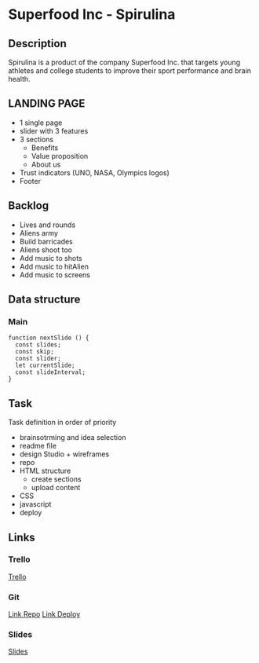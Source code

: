 # Superfood Inc - Spirulina

## Description
Spirulina is a product of the company Superfood Inc. that targets young athletes and college students to improve their sport performance and brain health.


## LANDING PAGE
  - 1 single page
  - slider with 3 features
  - 3 sections
    - Benefits
    - Value proposition
    - About us
  - Trust indicators (UNO, NASA, Olympics logos)
  - Footer


## Backlog
 - Lives and rounds
 - Aliens army
 - Build barricades
 - Aliens shoot too
 - Add music to shots
 - Add music to hitAlien
 - Add music to screens


## Data structure

### Main

```
function nextSlide () {
  const slides;
  const skip;
  const slider;
  let currentSlide;
  const slideInterval;
}

```


## Task
Task definition in order of priority
- brainsotrming and idea selection
- readme file
- design Studio + wireframes
- repo
- HTML structure
  - create sections
  - upload content
- CSS
- javascript
- deploy

## Links


### Trello
[Trello](https://trello.com)


### Git
[Link Repo](https://github.com/MJHRhacker/tuna-plate)
[Link Deploy]()


### Slides
[Slides](https://docs.google.com/presentation/d/1W6HcFwwo391mkoimXBvYvmxnlrHsvjHUl4HTtjxhEjU/edit?ts=5bb72a79#slide=id.g35f391192_04)

